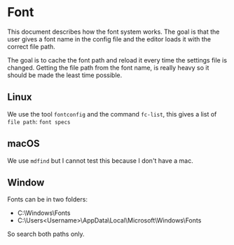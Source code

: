 # Font

This document describes how the font system works. The goal is that the user gives a font name in the config file and the editor loads it with the correct file path. 

The goal is to cache the font path and reload it every time the settings file is changed. Getting the file path from the font name, is really heavy so it should be made the least time possible. 

## Linux

We use the tool `fontconfig` and the command `fc-list`, this gives a list of `file path`: `font specs`

## macOS

We use `mdfind` but I cannot test this because I don't have a mac. 

## Window

Fonts can be in two folders: 
- C:\Windows\Fonts
- C:\Users\<Username>\AppData\Local\Microsoft\Windows\Fonts

So search both paths only. 
